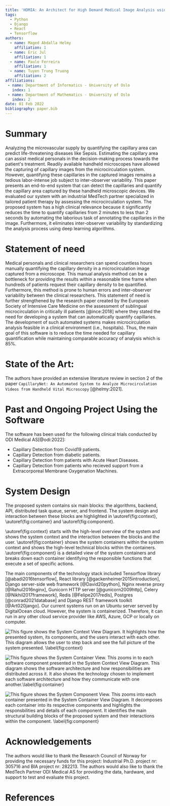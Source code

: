 ```yaml
---
title: 'HDMIA: An Architect for High Demand Medical Image Analysis using Deep Learning'
tags:
  - Python
  - Django
  - React
  - Tensorflow
authors:
  - name: Maged Abdalla Helmy
    affiliation: 1
  - name: Eric Jul
    affiliation: 1
  - name: Paulo Ferreira
    affiliation: 1
  - name: Tuyen Trung Truong
    affiliation: 2
affiliations:
 - name: Department of Informatics - University of Oslo
   index: 1
 - name: Department of Mathematics - University of Oslo
   index: 2
date: 01 Feb 2022
bibliography: paper.bib
---
```


# Summary

Analyzing the microvascular supply by quantifying the capillary area can predict life-threatening diseases like Sepsis.
Estimating the capillary area can assist medical personals in the decision-making process towards the patient's treatment.
Readily available handheld microscopes have allowed the capturing of capillary images from the microcirculation system.
However, quantifying these capillaries in the captured images remains a tedious labor-intense job subject to inter-observer variability.
This paper presents an end-to-end system that can detect the capillaries and quantify the capillary area captured by these handheld microscopic devices.
We evaluated our system with an industrial MedTech partner specialized in tailored patient therapy by assessing the microcirculation system.
The proposed system has a high clinical relevance because it significantly reduces the time to quantify capillaries from 2 minutes to less than 2 seconds by automating the laborious task of annotating the capillaries in the image.
Furthermore, it eliminates inter-observer variability by standardizing the analysis process using deep learning algorithms.

# Statement of need

Medical personals and clinical researchers can spend countless hours manually quantifying the capillary density in a microcirculation image captured from a microscope.
This manual analysis method can be a bottleneck for providing the results within a reasonable time frame when hundreds of patients request their capillary density to be quantified. Furthermore, this method is prone to human errors and inter-observer variability between the clinical researchers. This statement of need is further strengthened by the research paper created by the European Society of Intensive Care Medicine on the assessment of sublingual microcirculation in critically ill patients [@ince:2018]  where they stated the need for developing a system that can automatically quantify capillaries.
The development of such automated systems makes microcirculation analysis feasible in a clinical environment (i.e., hospitals).
Thus, the main goal of this software is to reduce the time needed for capillary quantification while maintaining comparable accuracy of analysis which is 85%.

# State of the Art:

The authors have provided an extensive literature review in section 2 of the paper `CapillaryNet: An Automated System to Analyze Microcirculation Videos from Handheld Vital Microscopy` [@helmy:2021].

# Past and Ongoing Project Using the Software

The software has been used for the following clinical trials conducted by ODI Medical AS[@odi:2022]:

- Capillary Detection from Covid19 patients.
- Capillary Detection from diabetic patients.
- Capillary Detection from patients with Acute Heart Diseases.
- Capillary Detection from patients who recieved support from a Extracorporeal Membrane Oxygenation Machines.

# System Design

The proposed system contains six main blocks: the algorithms, backend, API, distributed task queue, server, and frontend.
The system design and interaction between these blocks are highlighted in \autoref{fig:context}, \autoref{fig:container} and \autoref{fig:component}.

\autoref{fig:context} starts with the high-level overview of the system and shows the system context and the interaction between the blocks and the user.
\autoref{fig:container} shows the system containers within the system context and shows the high-level technical blocks within the containers.
\autoref{fig:component} is a detailed view of the system containers and breaks down each container identifying the responsible functions that execute a set of specific actions.

The main components of the technology stack included Tensorflow library [@abadi2016tensorflow], React library [@gackenheimer2015introduction], Django server-side web framework [@David20python], Nginx reverse proxy [@Rahul2016nginx], Gunicorn HTTP server [@gunicorn2009http], Celery [@Nikhil2017framework], Redis [@Felipe2017redis], Postgres [@conrad2021database] and Django REST framework toolkit [@Art020jango].
Our current systems run on an Ubuntu server served by DigitalOcean cloud. However, the system is containerized. Therefore, it can run in any other cloud service provider like AWS, Azure, GCP or locally on computer.



![This figure shows the System Context View Diagram. It highlights how the presented system, its components, and the users interact with each other.
This diagram allows the user to step back and see the full picture of the system presented.
\label{fig:context}](paper4-SystemContext.png)


![This figure shows the System Container View. This zooms in to each software component presented in the System Context View Diagram.
This diagram shows the software architecture and how responsibilities are distributed across it.
It also shows the technology chosen to implement each software architecture and how they communicate with one another.\label{fig:container}](paper4-SystemContainers.png)


![This figure shows the System Component View. This zooms into each container presented in the System Container View Diagram.
It decomposes each container into its respective components and highlights the responsbilities and details of each component.
It identifies the main structural building blocks of the proposed system and their interactions within the component.
\label{fig:component}](paper4-SystemComponents.png)



# Acknowledgements

The authors would like to thank the Research Council of Norway for providing the necessary funds for this project: Industrial Ph.D. project nr: 305716 and BIA project nr: 282213. The authors would also like to thank the MedTech Partner ODI Medical AS for providing the data, hardware, and support to test and evaluate this project.

# References

